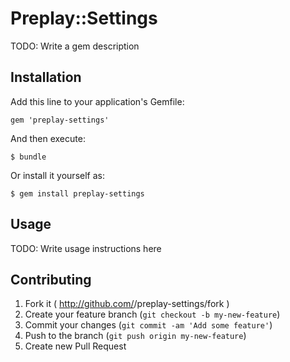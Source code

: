 # Preplay::Settings

TODO: Write a gem description

## Installation

Add this line to your application's Gemfile:

    gem 'preplay-settings'

And then execute:

    $ bundle

Or install it yourself as:

    $ gem install preplay-settings

## Usage

TODO: Write usage instructions here

## Contributing

1. Fork it ( http://github.com/<my-github-username>/preplay-settings/fork )
2. Create your feature branch (`git checkout -b my-new-feature`)
3. Commit your changes (`git commit -am 'Add some feature'`)
4. Push to the branch (`git push origin my-new-feature`)
5. Create new Pull Request

